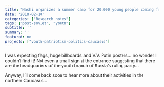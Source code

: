 ```yaml
---
title: "Nashi organizes a summer camp for 20,000 young people coming from different parts of the northern Caucasus"
date: '2010-02-10'
categories: ["Research notes"]
tags: ["post-soviet", "youth"]
subtitle: ''
summary: ''
featured: no
projects: ["youth-patriotism-politics-caucasus"]
---
```


I was expecting flags, huge billboards, and V.V. Putin posters… no wonder I couldn’t find it! Not even a small sign at the entrance suggesting that there are the headquarters of the youth branch of Russia’s ruling party…

Anyway, I’ll come back soon to hear more about their activities in the northern Caucasus…